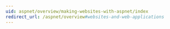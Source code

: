 ```yaml
---
uid: aspnet/overview/making-websites-with-aspnet/index
redirect_url: /aspnet/overview#websites-and-web-applications
---
```

